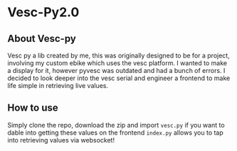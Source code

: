 # Vesc-Py2.0

## About Vesc-py
Vesc py a lib created by me, this was originally designed to be for a project, involving my custom ebike which uses the vesc platform. I wanted to make a display for it, however pyvesc was outdated and had a bunch of errors. I decided to look deeper into the vesc serial and engineer a frontend to make life simple in retrieving live values.


## How to use
Simply clone the repo, download the zip and import `vesc.py` if you want to dable into getting these values on the frontend `index.py` allows you to tap into retrieving values via websocket!
